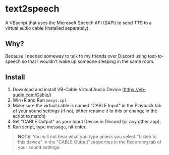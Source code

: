 # text2speech
A VBscript that uses the Microsoft Speech API (SAPI) to send TTS to a virtual audio cable (installed separately).

## Why?

Because I needed someway to talk to my friends over Discord using text-to-speech so that I wouldn't wake up someone sleeping in the same room.

## Install

1. Download and install VB-Cable Virtual Audio Device (https://vb-audio.com/Cable/)
2. Win+R and Run `mmsys.cpl`
3. Make sure the virtual cable is named "CABLE Input" in the Playback tab of your sound settings (if not, either rename it to this or change in the script to match)
4. Set "CABLE Output" as your Input Device in Discord (or any other app).
5. Run script, type message, hit enter.

>**NOTE:** You will not hear what you type unless you select "Listen to this device" in the "CABLE Output" properties in the Recording tab of your sound settings.
